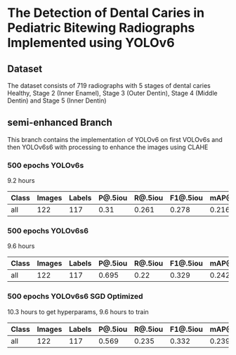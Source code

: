 # The Detection of Dental Caries in Pediatric Bitewing Radiographs Implemented using YOLOv6

## Dataset

The dataset consists of 719 radiographs with 5 stages of dental caries
Healthy, Stage 2 (Inner Enamel), Stage 3 (Outer Dentin), Stage 4 (Middle Dentin) and Stage 5 (Inner Dentin)

## semi-enhanced Branch

This branch contains the implementation of YOLOv6 on first VOLOv6s and then YOLOv6s6 with processing to enhance the images using CLAHE

### 500 epochs YOLOv6s

9.2 hours

| Class | Images | Labels | P@.5iou | R@.5iou | F1@.5iou | mAP@.5 | mAP@.5:.95 |
| ----- | ------ | ------ | ------- | ------- | -------- | ------ | ---------- |
| all   | 122    | 117    | 0.31    | 0.261   | 0.278    | 0.216  | 0.0939     |

### 500 epochs YOLOv6s6

9.6 hours

| Class | Images | Labels | P@.5iou | R@.5iou | F1@.5iou | mAP@.5 | mAP@.5:.95 |
| ----- | ------ | ------ | ------- | ------- | -------- | ------ | ---------- |
| all   | 122    | 117    | 0.695   | 0.22    | 0.329    | 0.242  | 0.139      |

### 500 epochs YOLOv6s6 SGD Optimized

10.3 hours to get hyperparams, 9.6 hours to train

| Class | Images | Labels | P@.5iou | R@.5iou | F1@.5iou | mAP@.5 | mAP@.5:.95 |
| ----- | ------ | ------ | ------- | ------- | -------- | ------ | ---------- |
| all   | 122    | 117    | 0.569   | 0.235   | 0.332    | 0.239  | 0.147      |
